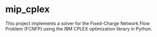 # mip_cplex
This project implements a solver for the Fixed-Charge Network Flow Problem (FCNFP) using the IBM CPLEX optimization library in Python. 
